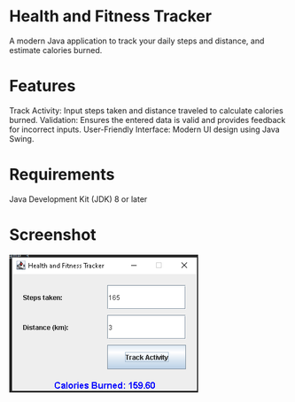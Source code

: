 # Health and Fitness Tracker
A modern Java application to track your daily steps and distance, and estimate calories burned.

# Features
Track Activity: Input steps taken and distance traveled to calculate calories burned.
Validation: Ensures the entered data is valid and provides feedback for incorrect inputs.
User-Friendly Interface: Modern UI design using Java Swing.

# Requirements
Java Development Kit (JDK) 8 or later

# Screenshot
![](https://github.com/FatemahNur/Fitnesstracker/blob/master/2024-05-29%20(1).png)
